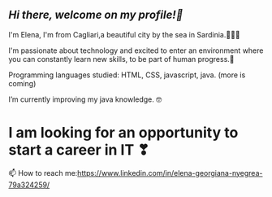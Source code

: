 ## *Hi there, welcome on my profile!👋*

I'm Elena, I'm from Cagliari,a beautiful city by the sea in Sardinia.🌊🌊🌊

I'm passionate about technology and excited to enter an environment where you can constantly learn new skills, to be part of human progress.🤩

Programming languages studied: HTML, CSS, javascript, java. (more is coming) 

I’m currently improving my java knowledge. 🤓

# I am looking for an opportunity to start a career in IT ❣

📫 How to reach me:https://www.linkedin.com/in/elena-georgiana-nyegrea-79a324259/

<!--
**HeelenaIT/HeelenaIT** is a ✨ _special_ ✨ repository because its `README.md` (this file) appears on your GitHub profile.

-->
